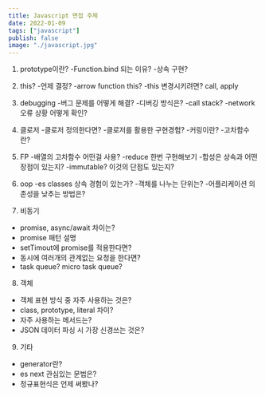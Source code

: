 ```yaml
---
title: Javascript 면접 주제
date: 2022-01-09
tags: ["javascript"]
publish: false
image: "./javascript.jpg"
---
```


1. prototype이란?
-Function.bind 되는 이유?
-상속 구현?

2. this?
-언제 결정?
-arrow function this?
-this 변경시키려면? call, apply

3. debugging
-버그 문제를 어떻게 해결?
-디버깅 방식은?
-call stack?
-network 오류 상황 어떻게 확인?

4. 클로저
-클로저 정의한다면?
-클로저를 활용한 구현경험?
-커링이란?
-고차함수란?

5. FP
-배열의 고차함수 어떤걸 사용?
-reduce 한번 구현해보기
-합성은 상속과 어떤 장점이 있는지?
-immutable? 이것의 단점도 있는지?

6. oop
-es classes 상속 경험이 있는가?
-객체를 나누는 단위는?
-어플리케이션 의존성을 낮추는 방법은?

7. 비동기
- promise, async/await 차이는?
- promise 패턴 설명
- setTimout에 promise를 적용한다면?
- 동시에 여러개의 관계없는 요청을 한다면?
- task queue? micro task queue?

8. 객체
- 객체 표현 방식 중 자주 사용하는 것은?
- class, prototype, literal 차이?
- 자주 사용하는 메서드는?
- JSON 데이터 파싱 시 가장 신경쓰는 것은?

9. 기타
- generator란?
- es next 관심있는 문법은?
- 정규표현식은 언제 써봤나?
